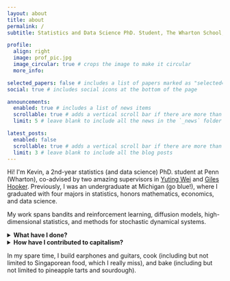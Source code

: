 ```yaml
---
layout: about
title: about
permalink: /
subtitle: Statistics and Data Science PhD. Student, The Wharton School, University of Pennsylvania

profile:
  align: right
  image: prof_pic.jpg
  image_circular: true # crops the image to make it circular
  more_info: 

selected_papers: false # includes a list of papers marked as "selected={true}"
social: true # includes social icons at the bottom of the page

announcements:
  enabled: true # includes a list of news items
  scrollable: true # adds a vertical scroll bar if there are more than 3 news items
  limit: 5 # leave blank to include all the news in the `_news` folder

latest_posts:
  enabled: false
  scrollable: true # adds a vertical scroll bar if there are more than 3 new posts items
  limit: 3 # leave blank to include all the blog posts
---
```


Hi! I'm Kevin, a 2nd-year statistics (and data science) PhD. student at Penn (Wharton), co-advised by two amazing supervisors in [Yuting Wei](https://yutingwei.github.io) and [Giles Hooker](https://gileshooker.com). Previously, I was an undergraduate at Michigan (go blue!), where I graduated with four majors in statistics, honors mathematics, economics, and data science. 

My work spans bandits and reinforcement learning, diffusion models, high-dimensional statistics, and methods for stochastic dynamical systems. 


<details markdown="1">
  <summary markdown="span"> <b> What have I done? </b> </summary>
With collaborators including but not limited to {[Wei Fan](https://scholar.google.com/citations?user=t3HOsqwAAAAJ&hl=en), [Chinmaya Kausik](https://chinmaya-kausik.github.io), [Ziping Xu](https://zipingxu.github.io), [Zhihan Huang](https://scholar.google.com/citations?user=_nDeOvUAAAAJ&hl=en), [Haimo Fang](https://www.linkedin.com/in/haimo-fang-50a085272)} and senior(er) faculty {[Yuting Wei](https://yutingwei.github.io), [Giles Hooker](https://gileshooker.com), [Ambuj Tewari](https://www.ambujtewari.com) and [Edward Ionides](https://ionides.github.io)}:
* **Hybrid reinforcement learning**. If offline RL is analogous to learning by watching, and online RL is analogous to learning by doing, then hybrid RL studies what happens when machines can learn by both watching and doing. We've shown that machines [require fewer data samples]((https://rlj.cs.umass.edu/2024/papers/RLJ_RLC_2024_152.pdf)) under [certain conditions](https://proceedings.neurips.cc/paper_files/paper/2024/hash/d9251dc20346dffe9b6db86dcc6f8cc9-Abstract-Conference.html) when they are allowed to access both offline and online data, and can also achieve computational efficiency speedups in settings like actor-critic methods and diffusion policies. 
* **Actor-critic algorithms and diffusion policies.** We've recently solved an open problem on whether [actor-critic algorithms can be sample-efficient](https://openreview.net/forum?id=1laMy7jPux&noteId=ywb8HMfjXc) in general. This comes with some implications in practice, such as on the efficiency of exact gradients (like with DDPG and TD3) relative to on-policy sampling (like with PPO). In unreleased work submitted to NeurIPS, we show that diffusion policies can indeed achieve sublinear regret.
* **Heterogenous data within sequential decision-making.** [Chinmaya](https://chinmaya-kausik.github.io) and I have a long-running collaboration working on mixtures of sequential decision-making processes. We first tackled the problem of [learning mixtures of Markov chains and MDPs](https://proceedings.mlr.press/v202/kausik23a.html) from logged data in a short oral presentation at ICML 2023. Recently, we use [a similar method](https://openreview.net/forum?id=jMNQaNbjQl) to accelerate the process of personalizing (to a new user) by exploiting low-dimensional structure within high-dimensional embeddings (from other users), amidst heterogeneity in user tastes and preferences.
* **Statistical inference for gradient boosting.** We’ve been developing methods for constructing confidence and prediction intervals for gradient boosting regression, along with hypothesis tests for variable importance. Our approach supports dropout and parallelized bootstrapping by leveraging a key insight: with appropriate (Boulevard-style) regularization, gradient boosting converges to kernel ridge regression. This line of work includes an unreleased NeurIPS submission and two additional papers currently in preparation.
* **Inference for partially-observed Markov processes.** Say you can't fully observe the environment around you, but you have an internal belief on the state of it. Given only a model/simulator for the environment dynamic, and a likelihood for what you observe given your belief, we've [developed improved algorithms](https://arxiv.org/abs/2407.03085) for estimation and inference for the parameters behind the model. Our work has applications to disease modeling, such as a study on [cholera in Haiti](https://journals.plos.org/ploscompbiol/article?id=10.1371/journal.pcbi.1012032), and has spawned a [Python package in development](https://pypi.org/project/pypomp/), for which I wrote [most of the guts](https://github.com/hetankevin/diffPomp). This is a long-running collaboration with [Edward Ionides](https://ionides.github.io) and his lab, since I was an undergraduate at Michigan.
* **Applications to causal inference.** Don't want to get scooped, can elaborate offline. 
</details>

<details markdown="1">
  <summary markdown="span"> <b> How have I contributed to capitalism? </b> </summary>

* **Amazon.** I'm currently working at Amazon as an Applied Scientist intern. I'm part of the MOSS (Materials, Handling, and Equipment Optimization, Systems, and Science) Science team within Amazon Fulfillment Technologies and Robotics. My focus is on continuous-time behavior cloning, dynamics model estimation, and policy learning under sparse observations. This is for the purpose of optimizing package flow and staffing within the next generation of Amazon fulfillment centers. 
* **Shade.** During my final winter at Michigan and the following summer, I worked with Brandon (co-founder and CEO) and his brother Jonathan to build the core ML/AI systems behind [Shade, an AI-driven platform for managing creative assets](https://shade.inc). Shade serves as an all-in-one hub for media storage, collaboration, and workflow automation. There, Brandon and I delivered features including a text-audio search engine powered by multimodal embeddings, a similar search engine for 3D textures, jersey number recognition, fast online face clustering for facial recognition, and lightweight asset description generation from a small set of tags. I also constructed a framework for fast and lightweight fine-tuning of embeddings for large multimodal models, and trained more than a few deep classifiers. The three of us also distilled BLIP, speeding up inference by over 7 times while maintaining a similar level of performance. 
</details>

<!-- <details markdown="1">
  <summary markdown="span"> <b> What am I working on now? </b> </summary>

</details>


<details markdown="1">
  <summary markdown="span"> <b> What am I excited about? </b> </summary>

</details> -->


In my spare time, I build earphones and guitars, cook (including but not limited to Singaporean food, which I really miss), and bake (including but not limited to pineapple tarts and sourdough). 

<!-- 
Put your address / P.O. box / other info right below your picture. You can also disable any of these elements by editing `profile` property of the YAML header of your `_pages/about.md`. Edit `_bibliography/papers.bib` and Jekyll will render your [publications page](/al-folio/publications/) automatically.

Link to your social media connections, too. This theme is set up to use [Font Awesome icons](https://fontawesome.com/) and [Academicons](https://jpswalsh.github.io/academicons/), like the ones below. Add your Facebook, Twitter, LinkedIn, Google Scholar, or just disable all of them. -->
